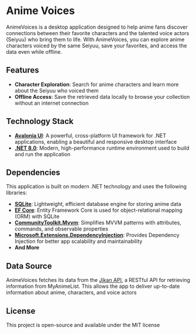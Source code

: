 # Anime Voices

AnimeVoices is a desktop application designed to help anime fans discover connections between their favorite characters and the talented voice actors (Seiyuu) who bring them to life. With AnimeVoices, you can explore anime characters voiced by the same Seiyuu, save your favorites, and access the data even while offline.



## Features

- **Character Exploration**: Search for anime characters and learn more about the Seiyuu who voiced them  
- **Offline Access**: Save the retrieved data locally to browse your collection without an internet connection



## Technology Stack

- **[Avalonia UI](https://avaloniaui.net)**: A powerful, cross-platform UI framework for .NET applications, enabling a beautiful and responsive desktop interface
- **[.NET 8.0](https://learn.microsoft.com/en-gb/dotnet/core/introduction)**: Modern, high-performance runtime environment used to build and run the application


## Dependencies

This application is built on modern .NET technology and uses the following libraries:

- **[SQLite](https://www.sqlite.org/index.html)**: Lightweight, efficient database engine for storing anime data
- **[EF Core](https://docs.microsoft.com/en-us/ef/core/)**: Entity Framework Core is used for object-relational mapping (ORM) with SQLite
- **[CommunityToolkit.Mvvm](https://docs.microsoft.com/en-us/dotnet/communitytoolkit/mvvm/)**: Simplifies MVVM patterns with attributes, commands, and observable properties
- **[Microsoft.Extensions.DependencyInjection](https://learn.microsoft.com/en-us/dotnet/core/extensions/dependency-injection)**: Provides Dependency Injection for better app scalability and maintainability
- **And More**



## Data Source

AnimeVoices fetches its data from the [Jikan API](https://jikan.moe), a RESTful API for retrieving information from MyAnimeList. This allows the app to deliver up-to-date information about anime, characters, and voice actors



## License

This project is open-source and available under the MIT license
